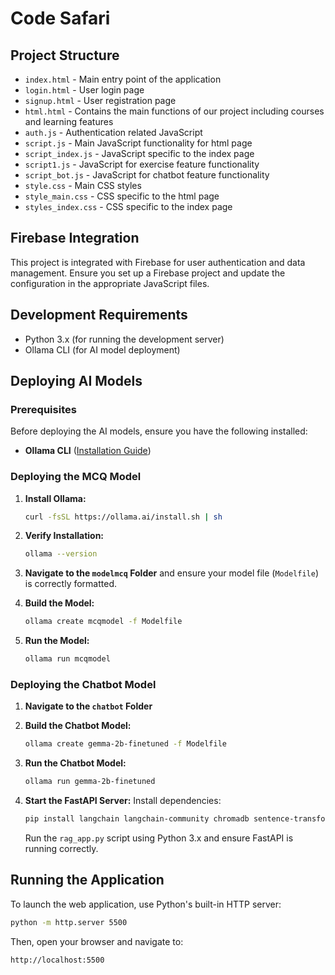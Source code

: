 # Code Safari


## Project Structure
- `index.html` - Main entry point of the application
- `login.html` - User login page
- `signup.html` - User registration page
- `html.html` - Contains the main functions of our project including courses and learning features
- `auth.js` - Authentication related JavaScript
- `script.js` - Main JavaScript functionality for html page
- `script_index.js` - JavaScript specific to the index page
- `script1.js` - JavaScript for exercise feature functionality
- `script_bot.js` - JavaScript for chatbot feature functionality
- `style.css` - Main CSS styles
- `style_main.css` - CSS specific to the html page
- `styles_index.css` - CSS specific to the index page




## Firebase Integration
This project is integrated with Firebase for user authentication and data management. Ensure you set up a Firebase project and update the configuration in the appropriate JavaScript files.

## Development Requirements
- Python 3.x (for running the development server)
- Ollama CLI (for AI model deployment)

## Deploying AI Models

### Prerequisites
Before deploying the AI models, ensure you have the following installed:
- **Ollama CLI** ([Installation Guide](https://ollama.ai/docs/installation))

### Deploying the MCQ Model
1. **Install Ollama:**
   ```sh
   curl -fsSL https://ollama.ai/install.sh | sh
   ```

2. **Verify Installation:**
   ```sh
   ollama --version
   ```

3. **Navigate to the `modelmcq` Folder** and ensure your model file (`Modelfile`) is correctly formatted.

4. **Build the Model:**
   ```sh
   ollama create mcqmodel -f Modelfile
   ```

5. **Run the Model:**
   ```sh
   ollama run mcqmodel
   ```

### Deploying the Chatbot Model
1. **Navigate to the `chatbot` Folder**
2. **Build the Chatbot Model:**
   ```sh
   ollama create gemma-2b-finetuned -f Modelfile
   ```
3. **Run the Chatbot Model:**
   ```sh
   ollama run gemma-2b-finetuned
   ```

4. **Start the FastAPI Server:**
   Install dependencies:
   ```sh
   pip install langchain langchain-community chromadb sentence-transformers ollama fastapi uvicorn
   ```

   Run the `rag_app.py` script using Python 3.x and ensure FastAPI is running correctly.

## Running the Application
To launch the web application, use Python's built-in HTTP server:
```sh
python -m http.server 5500
```
Then, open your browser and navigate to:
```
http://localhost:5500
```




